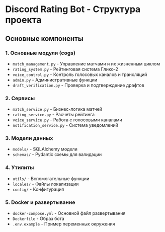 # Discord Rating Bot - Структура проекта

## Основные компоненты

### 1. Основные модули (cogs)
- `match_management.py` - Управление матчами и их жизненным циклом
- `rating_system.py` - Рейтинговая система Глико-2
- `voice_control.py` - Контроль голосовых каналов и трансляций
- `admin.py` - Административные функции
- `draft_verification.py` - Проверка и подтверждение драфтов

### 2. Сервисы
- `match_service.py` - Бизнес-логика матчей
- `rating_service.py` - Расчеты рейтинга
- `voice_service.py` - Работа с голосовыми каналами
- `notification_service.py` - Система уведомлений

### 3. Модели данных
- `models/` - SQLAlchemy модели
- `schemas/` - Pydantic схемы для валидации

### 4. Утилиты
- `utils/` - Вспомогательные функции
- `locales/` - Файлы локализации
- `config/` - Конфигурация

### 5. Docker и развертывание
- `docker-compose.yml` - Основной файл развертывания
- `Dockerfile` - Образ бота
- `.env.example` - Пример переменных окружения